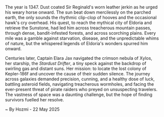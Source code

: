 
The year is 1347.  Dust coated Sir Reginald's worn leather jerkin as he urged his weary horse onward.  The sun beat down mercilessly on the parched earth, the only sounds the rhythmic clip-clop of hooves and the occasional hawk's cry overhead.  His quest, to reach the mythical city of Eldoria and retrieve the Sunstone, had led him across treacherous mountain passes, through dense, bandit-infested forests, and across scorching plains. Every mile was a gamble against starvation, disease, and the unpredictable whims of nature, but the whispered legends of Eldoria's wonders spurred him onward.

Centuries later, Captain Elara Jax navigated the crimson nebula of Xylos, her starship, the *Stardust Drifter*, a tiny speck against the backdrop of swirling gas and distant suns.  Her mission: to locate the lost colony of Kepler-186f and uncover the cause of their sudden silence.  The journey across galaxies demanded precision, cunning, and a healthy dose of luck, battling asteroid fields, navigating treacherous wormholes, and facing the ever-present threat of pirate raiders who preyed on unsuspecting travelers.  The vastness of space was a daunting challenge, but the hope of finding survivors fuelled her resolve.

~ By Hozmi - 22 May 2025
